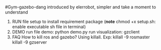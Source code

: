 #Gym-gazebo-dang
introduced by elerrobot, simpler and take a moment to understand
1. RUN file setup to install requirement package
(**note** chmod +x setup.sh: enable executable sh file in terminal)
2. DEMO
run file demo: python demo.py
run visualization: gzclient
3. FAQ
How to kill ros and gazebo?
Using killall. Exp: 
	killall -9 rosmaster
	killall -9 gzserver

